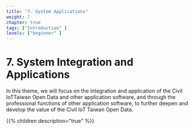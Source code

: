 ```yaml
---
title: "7. System Applications"
weight: 7
chapter: true
tags: ["Introduction" ]
levels: ["beginner" ]
---
```


# 7. System Integration and Applications

In this theme, we will focus on the integration and application of the Civil IoTTaiwan Open Data and other application software, and through the professional functions of other application software, to further deepen and develop the value of the Civil IoT Taiwan Open Data.

{{% children description="true" %}}

